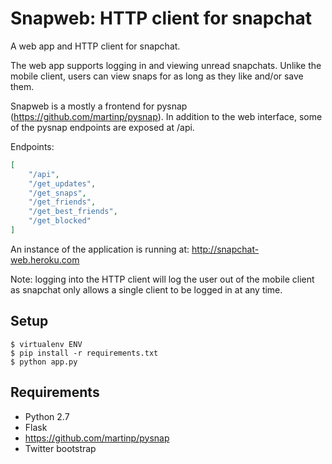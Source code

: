 Snapweb: HTTP client for snapchat
=======================================

A web app and HTTP client for snapchat.

The web app supports logging in and viewing unread snapchats. Unlike the mobile
client, users can view snaps for as long as they like and/or save them.

Snapweb is a mostly  a frontend for pysnap (https://github.com/martinp/pysnap).
In addition to the web interface, some of the pysnap endpoints are exposed at
/api.

Endpoints:
```json
[
    "/api",
    "/get_updates",
    "/get_snaps",
    "/get_friends",
    "/get_best_friends",
    "/get_blocked"
]
```

An instance of the application is running at:
http://snapchat-web.heroku.com


Note: logging into the HTTP client will log the user out of the mobile client
as snapchat only allows a single client to be logged in at any time.

Setup
-----

    $ virtualenv ENV
    $ pip install -r requirements.txt
    $ python app.py


Requirements
-----
- Python 2.7
- Flask
- https://github.com/martinp/pysnap
- Twitter bootstrap
